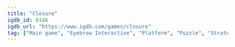 ```yaml
---
title: "Closure"
igdb_id: 8146
igdb_url: "https://www.igdb.com/games/closure"
tag: ["Main game", "Eyebrow Interactive", "Platform", "Puzzle", "Strategy", "Indie", "Single player", "Side view", "Action", "Science fiction", "Horror"]
---
```

